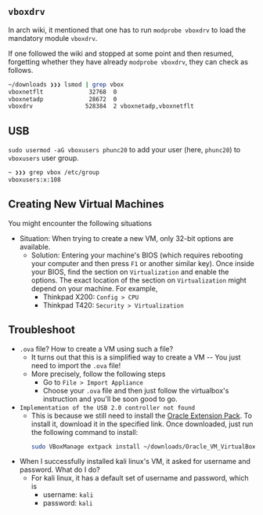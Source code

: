 

## `vboxdrv`

In arch wiki, it mentioned that one has to run `modprobe vboxdrv` to load the mandatory module `vboxdrv`.

If one followed the wiki and stopped at some point and then resumed, forgetting whether they have already `modprobe vboxdrv`, they can check as follows.

```bash
~/downloads ❯❯❯ lsmod | grep vbox
vboxnetflt             32768  0
vboxnetadp             28672  0
vboxdrv               528384  2 vboxnetadp,vboxnetflt
```

## USB
`sudo usermod -aG vboxusers phunc20` to add your user (here, `phunc20`) to `vboxusers` user group.
```bash
~ ❯❯❯ grep vbox /etc/group
vboxusers:x:108
```

## Creating New Virtual Machines
You might encounter the following situations

- Situation: When trying to create a new VM, only 32-bit options are available.
  - Solution: Entering your machine's BIOS (which requires rebooting your computer and then press `F1` or another similar key). Once inside your BIOS, find the section on `Virtualization` and enable the options. The exact location of the section on `Virtualization` might depend on your machine. For example,
    - Thinkpad X200: `Config > CPU`
    - Thinkpad T420: `Security > Virtualization`



## Troubleshoot
- `.ova` file? How to create a VM using such a file?
  - It turns out that this is a simplified way to create a VM -- You just need to import the `.ova` file!
  - More precisely, follow the following steps
    - Go to `File > Import Appliance`
    - Choose your `.ova` file and then just follow the virtualbox's instruction and you'll be soon good to go.
- `Implementation of the USB 2.0 controller not found`
  - This is because we still need to install the [Oracle Extension Pack](https://www.virtualbox.org/wiki/Downloads). To install it, download it in the specified link.  Once downloaded, just run the following command to install:
    ```bash
    sudo VBoxManage extpack install ~/downloads/Oracle_VM_VirtualBox_Extension_Pack-6.1.22.vbox-extpack
    ```
- When I successfully installed kali linux's VM, it asked for username and password. What do I do?
  - For kali linux, it has a default set of username and password, which is
    - username: `kali`
    - password: `kali`
